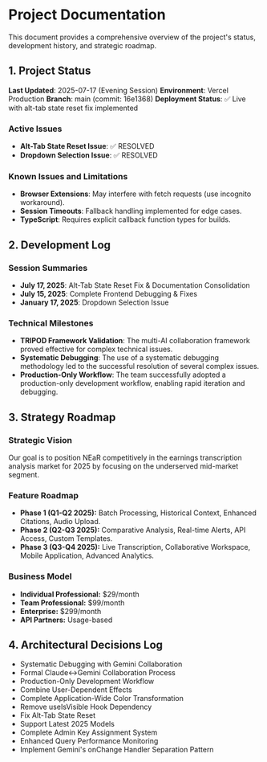 # Project Documentation

This document provides a comprehensive overview of the project's status, development history, and strategic roadmap.

## 1. Project Status

**Last Updated**: 2025-07-17 (Evening Session)
**Environment**: Vercel Production
**Branch**: main (commit: 16e1368)
**Deployment Status**: ✅ Live with alt-tab state reset fix implemented

### Active Issues

-   **Alt-Tab State Reset Issue**: ✅ RESOLVED
-   **Dropdown Selection Issue**: ✅ RESOLVED

### Known Issues and Limitations

-   **Browser Extensions**: May interfere with fetch requests (use incognito workaround).
-   **Session Timeouts**: Fallback handling implemented for edge cases.
-   **TypeScript**: Requires explicit callback function types for builds.

## 2. Development Log

### Session Summaries

-   **July 17, 2025**: Alt-Tab State Reset Fix & Documentation Consolidation
-   **July 15, 2025**: Complete Frontend Debugging & Fixes
-   **January 17, 2025**: Dropdown Selection Issue

### Technical Milestones

-   **TRIPOD Framework Validation**: The multi-AI collaboration framework proved effective for complex technical issues.
-   **Systematic Debugging**: The use of a systematic debugging methodology led to the successful resolution of several complex issues.
-   **Production-Only Workflow**: The team successfully adopted a production-only development workflow, enabling rapid iteration and debugging.

## 3. Strategy Roadmap

### Strategic Vision

Our goal is to position NEaR competitively in the earnings transcription analysis market for 2025 by focusing on the underserved mid-market segment.

### Feature Roadmap

-   **Phase 1 (Q1-Q2 2025):** Batch Processing, Historical Context, Enhanced Citations, Audio Upload.
-   **Phase 2 (Q2-Q3 2025):** Comparative Analysis, Real-time Alerts, API Access, Custom Templates.
-   **Phase 3 (Q3-Q4 2025):** Live Transcription, Collaborative Workspace, Mobile Application, Advanced Analytics.

### Business Model

-   **Individual Professional:** $29/month
-   **Team Professional:** $99/month
-   **Enterprise:** $299/month
-   **API Partners:** Usage-based

## 4. Architectural Decisions Log

-   Systematic Debugging with Gemini Collaboration
-   Formal Claude↔Gemini Collaboration Process
-   Production-Only Development Workflow
-   Combine User-Dependent Effects
-   Complete Application-Wide Color Transformation
-   Remove useIsVisible Hook Dependency
-   Fix Alt-Tab State Reset
-   Support Latest 2025 Models
-   Complete Admin Key Assignment System
-   Enhanced Query Performance Monitoring
-   Implement Gemini's onChange Handler Separation Pattern
